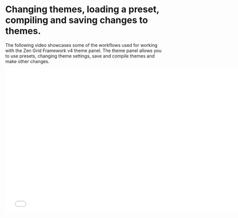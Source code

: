 Changing themes, loading a preset, compiling and saving changes to themes.
====

The following video showcases some of the workflows used for working with the Zen Grid Framework v4 theme panel. The theme panel allows you to use presets, changing theme settings, save and compile themes and make other changes.

<iframe width="750" height="456"  src="//www.youtube.com/embed/ZEgGWNashmU" frameborder="0" allowfullscreen></iframe>

